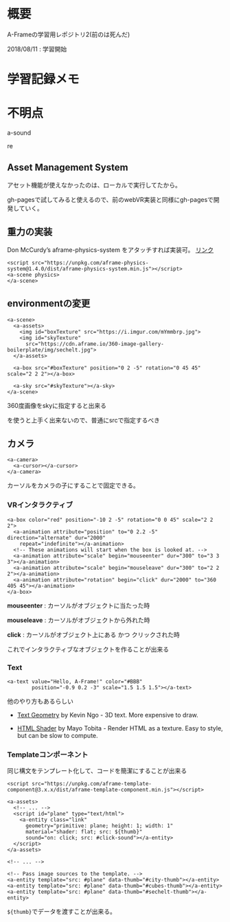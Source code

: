 # 概要

A-Frameの学習用レポジトリ2(前のは死んだ)

2018/08/11 : 学習開始

# 学習記録メモ

# 不明点

a-sound

re

## Asset Management System

アセット機能が使えなかったのは、ローカルで実行してたから。

gh-pagesで試してみると使えるので、前のwebVR実装と同様にgh-pagesで開発していく。

## 重力の実装

Don McCurdy’s aframe-physics-system をアタッチすれば実装可。 [リンク](https://aframe.io/docs/0.8.0/introduction/html-and-primitives.html#attaching-components-to-primitives)

```
<script src="https://unpkg.com/aframe-physics-system@1.4.0/dist/aframe-physics-system.min.js"></script>
<a-scene physics>
</a-scene>
```

## environmentの変更

```
<a-scene>
  <a-assets>
    <img id="boxTexture" src="https://i.imgur.com/mYmmbrp.jpg">
    <img id="skyTexture"
      src="https://cdn.aframe.io/360-image-gallery-boilerplate/img/sechelt.jpg">
  </a-assets>

  <a-box src="#boxTexture" position="0 2 -5" rotation="0 45 45" scale="2 2 2"></a-box>

  <a-sky src="#skyTexture"></a-sky>
</a-scene>
```

360度画像をskyに指定すると出来る

<a-assets>を使うと上手く出来ないので、普通にsrcで指定するべき

## カメラ

```
<a-camera>
  <a-cursor></a-cursor>
</a-camera>
```

カーソルをカメラの子にすることで固定できる。

### VRインタラクティブ

```
<a-box color="red" position="-10 2 -5" rotation="0 0 45" scale="2 2 2">
  <a-animation attribute="position" to="0 2.2 -5" direction="alternate" dur="2000"
    repeat="indefinite"></a-animation>
  <!-- These animations will start when the box is looked at. -->
  <a-animation attribute="scale" begin="mouseenter" dur="300" to="3 3 3"></a-animation>
  <a-animation attribute="scale" begin="mouseleave" dur="300" to="2 2 2"></a-animation>
  <a-animation attribute="rotation" begin="click" dur="2000" to="360 405 45"></a-animation>
</a-box>
```

**mouseenter** : カーソルがオブジェクトに当たった時

**mouseleave** : カーソルがオブジェクトから外れた時

**click** : カーソルがオブジェクト上にある かつ クリックされた時

これでインタラクティブなオブジェクトを作ることが出来る

### Text

```
<a-text value="Hello, A-Frame!" color="#BBB"
        position="-0.9 0.2 -3" scale="1.5 1.5 1.5"></a-text>
```

他のやり方もあるらしい

- [Text Geometry](https://github.com/ngokevin/kframe/tree/master/components/text-geometry/) by Kevin Ngo - 3D text. More expensive to draw.

- [HTML Shader](https://github.com/mayognaise/aframe-html-shader/) by Mayo Tobita - Render HTML as a texture. Easy to style, but can be slow to compute.

### Templateコンポーネント

同じ構文をテンプレート化して、コードを簡潔にすることが出来る

```
<script src="https://unpkg.com/aframe-template-component@3.x.x/dist/aframe-template-component.min.js"></script>
```

```
<a-assets>
  <!-- ... -->
  <script id="plane" type="text/html">
    <a-entity class="link"
      geometry="primitive: plane; height: 1; width: 1"
      material="shader: flat; src: ${thumb}"
      sound="on: click; src: #click-sound"></a-entity>
  </script>
</a-assets>

<!-- ... -->

<!-- Pass image sources to the template. -->
<a-entity template="src: #plane" data-thumb="#city-thumb"></a-entity>
<a-entity template="src: #plane" data-thumb="#cubes-thumb"></a-entity>
<a-entity template="src: #plane" data-thumb="#sechelt-thumb"></a-entity>
```

`${thumb}`でデータを渡すことが出来る。
